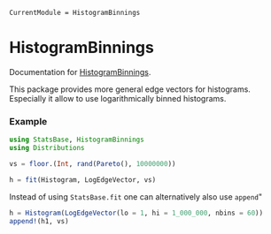 ```@meta
CurrentModule = HistogramBinnings
```

# HistogramBinnings

Documentation for [HistogramBinnings](https://github.com/ArndtLab/HistogramBinnings.jl).


This package provides more general edge vectors for histograms. 
Especially it allow to use logarithmically binned histograms.

### Example

```julia
using StatsBase, HistogramBinnings
using Distributions

vs = floor.(Int, rand(Pareto(), 10000000))

h = fit(Histogram, LogEdgeVector, vs)
```

Instead of using `StatsBase.fit` one can alternatively also use `append`"

```julia
h = Histogram(LogEdgeVector(lo = 1, hi = 1_000_000, nbins = 60))
append!(h1, vs)
```